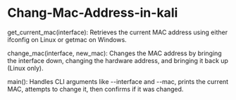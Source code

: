 # Chang-Mac-Address-in-kali
get_current_mac(interface): Retrieves the current MAC address using either ifconfig on Linux or getmac on Windows.

change_mac(interface, new_mac): Changes the MAC address by bringing the interface down, changing the hardware address, and bringing it back up (Linux only).

main(): Handles CLI arguments like --interface and --mac, prints the current MAC, attempts to change it, then confirms if it was changed.


